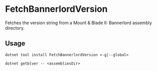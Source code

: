 # FetchBannerlordVersion
Fetches the version string from a Mount &amp; Blade II: Bannerlord assembly directory.

## Usage

`dotnet tool install FetchBannerlordVersion <-g|--global>`

`dotnet getblver -- <assembliesDir>`
